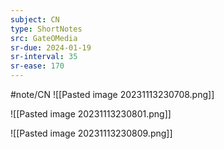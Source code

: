 ```yaml
---
subject: CN
type: ShortNotes
src: GateOMedia
sr-due: 2024-01-19
sr-interval: 35
sr-ease: 170
---
```

#note/CN
![[Pasted image 20231113230708.png]]

![[Pasted image 20231113230801.png]]

![[Pasted image 20231113230809.png]]

